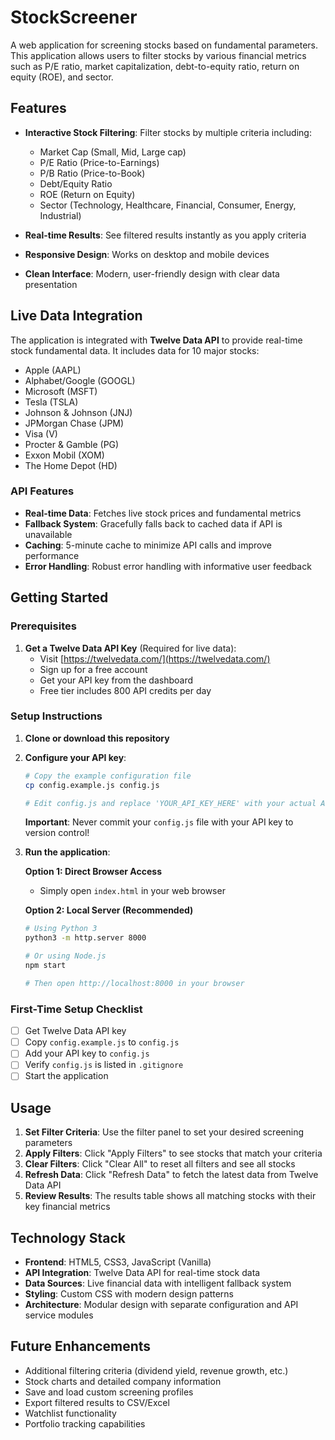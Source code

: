 # StockScreener

A web application for screening stocks based on fundamental parameters. This application allows users to filter stocks by various financial metrics such as P/E ratio, market capitalization, debt-to-equity ratio, return on equity (ROE), and sector.

## Features

- **Interactive Stock Filtering**: Filter stocks by multiple criteria including:
  - Market Cap (Small, Mid, Large cap)
  - P/E Ratio (Price-to-Earnings)
  - P/B Ratio (Price-to-Book)
  - Debt/Equity Ratio
  - ROE (Return on Equity)
  - Sector (Technology, Healthcare, Financial, Consumer, Energy, Industrial)

- **Real-time Results**: See filtered results instantly as you apply criteria
- **Responsive Design**: Works on desktop and mobile devices
- **Clean Interface**: Modern, user-friendly design with clear data presentation

## Live Data Integration

The application is integrated with **Twelve Data API** to provide real-time stock fundamental data. It includes data for 10 major stocks:
- Apple (AAPL)
- Alphabet/Google (GOOGL)
- Microsoft (MSFT)
- Tesla (TSLA)
- Johnson & Johnson (JNJ)
- JPMorgan Chase (JPM)
- Visa (V)
- Procter & Gamble (PG)
- Exxon Mobil (XOM)
- The Home Depot (HD)

### API Features
- **Real-time Data**: Fetches live stock prices and fundamental metrics
- **Fallback System**: Gracefully falls back to cached data if API is unavailable
- **Caching**: 5-minute cache to minimize API calls and improve performance
- **Error Handling**: Robust error handling with informative user feedback

## Getting Started

### Prerequisites

1. **Get a Twelve Data API Key** (Required for live data):
   - Visit [https://twelvedata.com/](https://twelvedata.com/)
   - Sign up for a free account
   - Get your API key from the dashboard
   - Free tier includes 800 API credits per day

### Setup Instructions

1. **Clone or download this repository**

2. **Configure your API key**:
   ```bash
   # Copy the example configuration file
   cp config.example.js config.js
   
   # Edit config.js and replace 'YOUR_API_KEY_HERE' with your actual API key
   ```

   **Important**: Never commit your `config.js` file with your API key to version control!

3. **Run the application**:

   **Option 1: Direct Browser Access**
   - Simply open `index.html` in your web browser

   **Option 2: Local Server (Recommended)**
   ```bash
   # Using Python 3
   python3 -m http.server 8000

   # Or using Node.js
   npm start

   # Then open http://localhost:8000 in your browser
   ```

### First-Time Setup Checklist
- [ ] Get Twelve Data API key
- [ ] Copy `config.example.js` to `config.js`
- [ ] Add your API key to `config.js`
- [ ] Verify `config.js` is listed in `.gitignore`
- [ ] Start the application

## Usage

1. **Set Filter Criteria**: Use the filter panel to set your desired screening parameters
2. **Apply Filters**: Click "Apply Filters" to see stocks that match your criteria
3. **Clear Filters**: Click "Clear All" to reset all filters and see all stocks
4. **Refresh Data**: Click "Refresh Data" to fetch the latest data from Twelve Data API
5. **Review Results**: The results table shows all matching stocks with their key financial metrics

## Technology Stack

- **Frontend**: HTML5, CSS3, JavaScript (Vanilla)
- **API Integration**: Twelve Data API for real-time stock data
- **Data Sources**: Live financial data with intelligent fallback system
- **Styling**: Custom CSS with modern design patterns
- **Architecture**: Modular design with separate configuration and API service modules

## Future Enhancements

- Additional filtering criteria (dividend yield, revenue growth, etc.)
- Stock charts and detailed company information
- Save and load custom screening profiles
- Export filtered results to CSV/Excel
- Watchlist functionality
- Portfolio tracking capabilities

